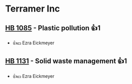 # Terramer Inc

## [HB 1085](/bill/2023-24/hb/1085/) - Plastic pollution 👍1  
* 👍💵 Ezra Eickmeyer

## [HB 1131](/bill/2023-24/hb/1131/) - Solid waste management 👍1  
* 👍💵 Ezra Eickmeyer